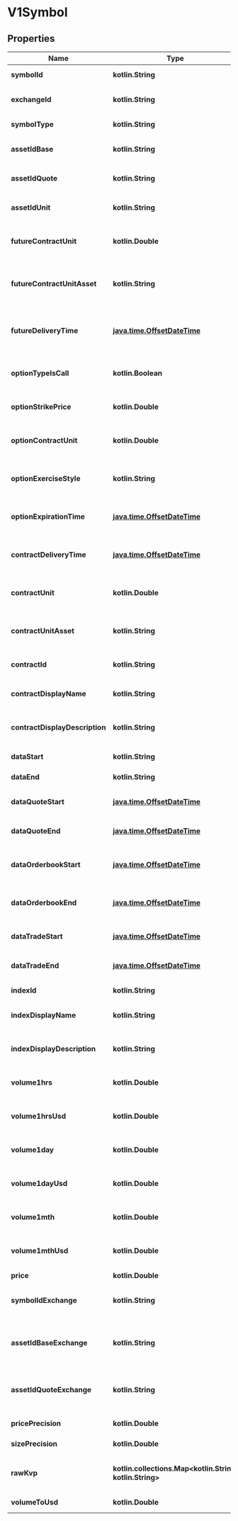 
# V1Symbol

## Properties
| Name | Type | Description | Notes |
| ------------ | ------------- | ------------- | ------------- |
| **symbolId** | **kotlin.String** | The symbol identifier. |  [optional] |
| **exchangeId** | **kotlin.String** | The exchange identifier. |  [optional] |
| **symbolType** | **kotlin.String** | The symbol type. |  [optional] |
| **assetIdBase** | **kotlin.String** | The base asset identifier. |  [optional] |
| **assetIdQuote** | **kotlin.String** | The quote asset identifier. |  [optional] |
| **assetIdUnit** | **kotlin.String** | The unit asset identifier. |  [optional] |
| **futureContractUnit** | **kotlin.Double** | The contract unit for futures. |  [optional] |
| **futureContractUnitAsset** | **kotlin.String** | The asset used as the unit for futures contract. |  [optional] |
| **futureDeliveryTime** | [**java.time.OffsetDateTime**](java.time.OffsetDateTime.md) | The future delivery time for futures contract. |  [optional] |
| **optionTypeIsCall** | **kotlin.Boolean** | Indicates whether the option type is a call. |  [optional] |
| **optionStrikePrice** | **kotlin.Double** | The strike price for options. |  [optional] |
| **optionContractUnit** | **kotlin.Double** | The contract unit for options. |  [optional] |
| **optionExerciseStyle** | **kotlin.String** | The exercise style for options. |  [optional] |
| **optionExpirationTime** | [**java.time.OffsetDateTime**](java.time.OffsetDateTime.md) | The expiration time for options. |  [optional] |
| **contractDeliveryTime** | [**java.time.OffsetDateTime**](java.time.OffsetDateTime.md) | The delivery time for contracts. |  [optional] |
| **contractUnit** | **kotlin.Double** | The contract unit for contracts. |  [optional] |
| **contractUnitAsset** | **kotlin.String** | The asset used as the unit for contracts. |  [optional] |
| **contractId** | **kotlin.String** | The contract identifier. |  [optional] |
| **contractDisplayName** | **kotlin.String** | The display name of the contract. |  [optional] |
| **contractDisplayDescription** | **kotlin.String** | The display description of the contract. |  [optional] |
| **dataStart** | **kotlin.String** |  |  [optional] [readonly] |
| **dataEnd** | **kotlin.String** |  |  [optional] [readonly] |
| **dataQuoteStart** | [**java.time.OffsetDateTime**](java.time.OffsetDateTime.md) | The start date of quote data. |  [optional] |
| **dataQuoteEnd** | [**java.time.OffsetDateTime**](java.time.OffsetDateTime.md) | The end date of quote data. |  [optional] |
| **dataOrderbookStart** | [**java.time.OffsetDateTime**](java.time.OffsetDateTime.md) | The start date of order book data. |  [optional] |
| **dataOrderbookEnd** | [**java.time.OffsetDateTime**](java.time.OffsetDateTime.md) | The end date of order book data. |  [optional] |
| **dataTradeStart** | [**java.time.OffsetDateTime**](java.time.OffsetDateTime.md) | The start date of trade data. |  [optional] |
| **dataTradeEnd** | [**java.time.OffsetDateTime**](java.time.OffsetDateTime.md) | The end date of trade data. |  [optional] |
| **indexId** | **kotlin.String** | The index identifier. |  [optional] |
| **indexDisplayName** | **kotlin.String** | The display name of the index. |  [optional] |
| **indexDisplayDescription** | **kotlin.String** | The display description of the index. |  [optional] |
| **volume1hrs** | **kotlin.Double** | The volume in the last 1 hour. |  [optional] |
| **volume1hrsUsd** | **kotlin.Double** | The volume in USD in the last 1 hour. |  [optional] |
| **volume1day** | **kotlin.Double** | The volume in the last 1 day. |  [optional] |
| **volume1dayUsd** | **kotlin.Double** | The volume in USD in the last 1 day. |  [optional] |
| **volume1mth** | **kotlin.Double** | The volume in the last 1 month. |  [optional] |
| **volume1mthUsd** | **kotlin.Double** | The volume in USD in the last 1 month. |  [optional] |
| **price** | **kotlin.Double** | The price. |  [optional] |
| **symbolIdExchange** | **kotlin.String** | The symbol identifier in the exchange. |  [optional] |
| **assetIdBaseExchange** | **kotlin.String** | The base asset identifier in the exchange. |  [optional] |
| **assetIdQuoteExchange** | **kotlin.String** | The quote asset identifier in the exchange. |  [optional] |
| **pricePrecision** | **kotlin.Double** | The price precision. |  [optional] |
| **sizePrecision** | **kotlin.Double** | The size precision. |  [optional] |
| **rawKvp** | **kotlin.collections.Map&lt;kotlin.String, kotlin.String&gt;** | Not normalized raw kvp data. |  [optional] |
| **volumeToUsd** | **kotlin.Double** | Volume unit in USD. |  [optional] |



